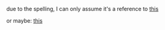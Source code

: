 due to the spelling, I can only assume it's a reference to [this](https://cheezburger.com/1726404864)

or maybe: [this](https://en.wikipedia.org/wiki/In_the_Aeroplane_Over_the_Sea)



